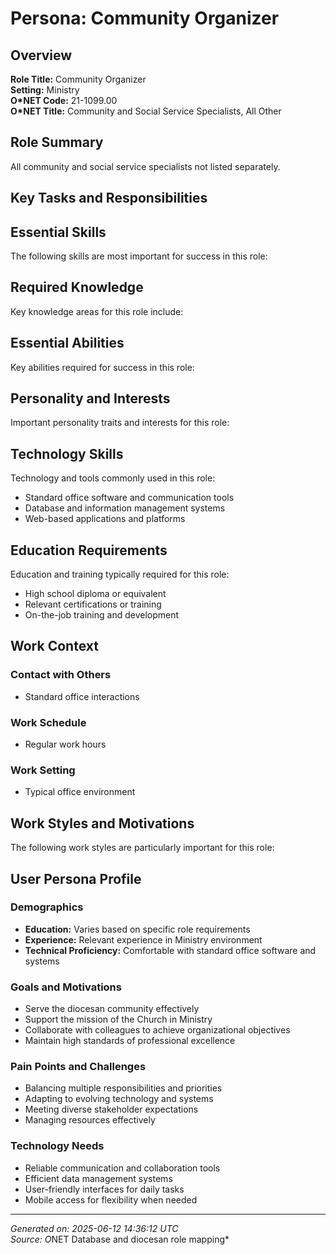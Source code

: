 # Persona: Community Organizer

## Overview

**Role Title:** Community Organizer  
**Setting:** Ministry  
**O*NET Code:** 21-1099.00  
**O*NET Title:** Community and Social Service Specialists, All Other  

## Role Summary

All community and social service specialists not listed separately.

## Key Tasks and Responsibilities


## Essential Skills

The following skills are most important for success in this role:


## Required Knowledge

Key knowledge areas for this role include:


## Essential Abilities

Key abilities required for success in this role:


## Personality and Interests

Important personality traits and interests for this role:


## Technology Skills

Technology and tools commonly used in this role:

- Standard office software and communication tools
- Database and information management systems
- Web-based applications and platforms

## Education Requirements

Education and training typically required for this role:

- High school diploma or equivalent
- Relevant certifications or training
- On-the-job training and development

## Work Context

### Contact with Others
- Standard office interactions

### Work Schedule
- Regular work hours

### Work Setting
- Typical office environment

## Work Styles and Motivations

The following work styles are particularly important for this role:


## User Persona Profile

### Demographics
- **Education:** Varies based on specific role requirements
- **Experience:** Relevant experience in Ministry environment
- **Technical Proficiency:** Comfortable with standard office software and systems

### Goals and Motivations
- Serve the diocesan community effectively
- Support the mission of the Church in Ministry
- Collaborate with colleagues to achieve organizational objectives
- Maintain high standards of professional excellence

### Pain Points and Challenges
- Balancing multiple responsibilities and priorities
- Adapting to evolving technology and systems
- Meeting diverse stakeholder expectations
- Managing resources effectively

### Technology Needs
- Reliable communication and collaboration tools
- Efficient data management systems
- User-friendly interfaces for daily tasks
- Mobile access for flexibility when needed

---

*Generated on: 2025-06-12 14:36:12 UTC*  
*Source: O*NET Database and diocesan role mapping*